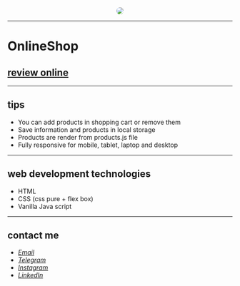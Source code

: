 <div align="center">
  <img src="https://user-images.githubusercontent.com/122552232/212383603-95226d56-ecde-4276-b962-bf5dd2b48ea1.jpg" style="border-radius:50%">
</div>

---
# OnlineShop
## [review online](https://javadevbh.github.io/shopping-cart/)
---
## tips
* You can add products in shopping cart or remove them
* Save information and products in local storage
* Products are render from products.js file
* Fully responsive for mobile, tablet, laptop and desktop
---
## web development technologies
* HTML
* CSS (css pure + flex box)
* Vanilla Java script
---
## contact me
* *[Email](mailto:javadev14bh@gmail.com)*
* *[Telegram](https://t.me/Jav4d/)*
* *[Instagram](https://instagram.com/jvd_bh/)*
* *[LinkedIn](https://www.linkedin.com/in/javad-bahrami-79b349259/)*
